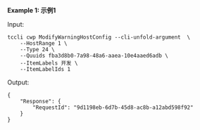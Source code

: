 **Example 1: 示例1**



Input: 

```
tccli cwp ModifyWarningHostConfig --cli-unfold-argument  \
    --HostRange 1 \
    --Type 24 \
    --Quuids fba3d8b0-7a98-48a6-aaea-10e4aaed6adb \
    --ItemLabels 开发 \
    --ItemLabelIds 1
```

Output: 
```
{
    "Response": {
        "RequestId": "9d1198eb-6d7b-45d8-ac8b-a12abd598f92"
    }
}
```

